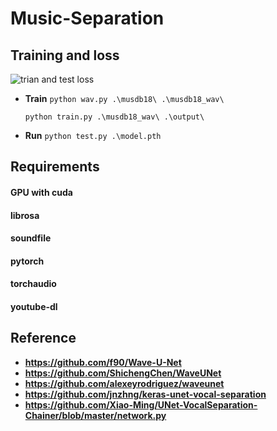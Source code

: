 # Music-Separation

## Training and loss
![trian and test loss]()

+ **Train**
     ``python wav.py .\musdb18\ .\musdb18_wav\``
     
     ``python train.py .\musdb18_wav\ .\output\``
     
+ **Run**
     ``python test.py .\model.pth``
     

## Requirements
#### GPU with cuda
#### librosa
#### soundfile
#### pytorch
#### torchaudio
#### youtube-dl

## Reference
+ **https://github.com/f90/Wave-U-Net**
+ **https://github.com/ShichengChen/WaveUNet**
+ **https://github.com/alexeyrodriguez/waveunet**
+ **https://github.com/jnzhng/keras-unet-vocal-separation**
+ **https://github.com/Xiao-Ming/UNet-VocalSeparation-Chainer/blob/master/network.py**






